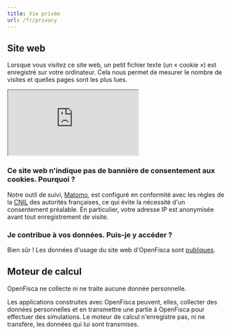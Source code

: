 ```yaml
---
title: Vie privée
url: /fr/privacy
---
```


## Site web

Lorsque vous visitez ce site web, un petit fichier texte (un « cookie ») est enregistré sur votre ordinateur. Cela nous permet de mesurer le nombre de visites et quelles pages sont les plus lues.

<iframe class="optout" src="https://stats.data.gouv.fr/index.php?module=CoreAdminHome&action=optOut&language=fr"></iframe>

### Ce site web n'indique pas de bannière de consentement aux cookies. Pourquoi ?

Notre outil de suivi, [Matomo](https://matomo.org), est configuré en conformité avec les règles de la [CNIL](https://www.cnil.fr/fr/solutions-pour-la-mesure-daudience) des autorités françaises, ce qui évite la nécessité d'un consentement préalable. En particulier, votre adresse IP est anonymisée avant tout enregistrement de visite.

### Je contribue à vos données. Puis-je y accéder ?

Bien sûr ! Les données d'usage du site web d'OpenFisca sont [publiques](https://stats.data.gouv.fr/index.php?module=CoreHome&action=index&idSite=4&period=range&date=previous30#?module=Dashboard&action=embeddedIndex&idSite=4&period=range&date=previous30&idDashboard=1).

## Moteur de calcul

OpenFisca ne collecte ni ne traite aucune donnée personnelle.

Les applications construites avec OpenFisca peuvent, elles, collecter des données personnelles et en transmettre une partie à OpenFisca pour effectuer des simulations. Le moteur de calcul n'enregistre pas, ni ne transfère, les données qui lui sont transmises.
